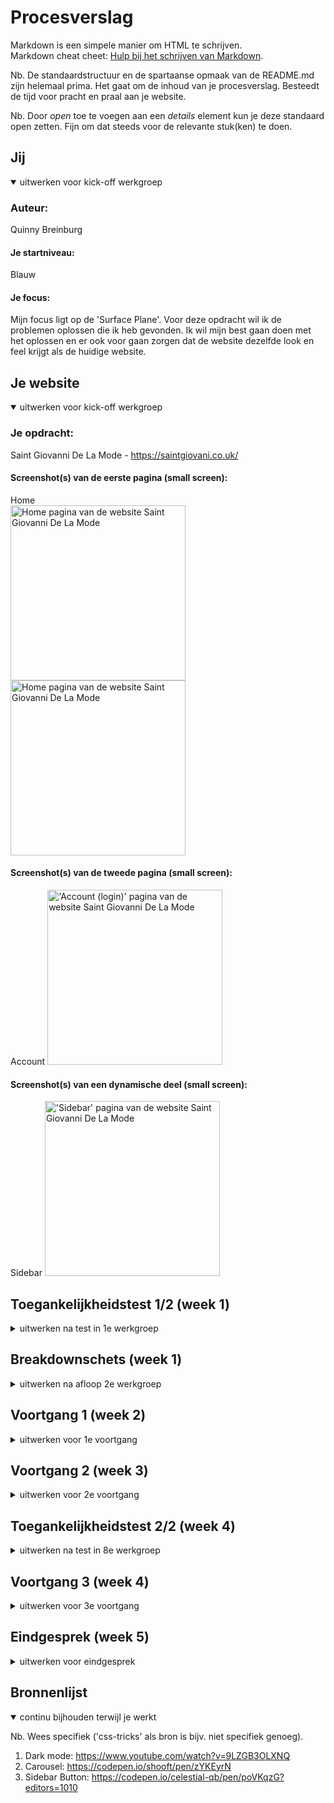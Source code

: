 # Procesverslag
Markdown is een simpele manier om HTML te schrijven.  
Markdown cheat cheet: [Hulp bij het schrijven van Markdown](https://github.com/adam-p/markdown-here/wiki/Markdown-Cheatsheet).

Nb. De standaardstructuur en de spartaanse opmaak van de README.md zijn helemaal prima. Het gaat om de inhoud van je procesverslag. Besteedt de tijd voor pracht en praal aan je website.

Nb. Door *open* toe te voegen aan een *details* element kun je deze standaard open zetten. Fijn om dat steeds voor de relevante stuk(ken) te doen.





## Jij

<details open>
  <summary>uitwerken voor kick-off werkgroep</summary>

  ### Auteur:
  Quinny Breinburg

  #### Je startniveau:
  Blauw

  #### Je focus:
  Mijn focus ligt op de 'Surface Plane'. Voor deze opdracht wil ik de problemen oplossen die ik heb gevonden. Ik wil mijn best gaan 
  doen met het oplossen en er ook voor gaan zorgen dat de website dezelfde look en feel krijgt als de huidige website.
 
</details>





## Je website

<details open>
  <summary>uitwerken voor kick-off werkgroep</summary>

  ### Je opdracht:
  Saint Giovanni De La Mode - https://saintgiovani.co.uk/

  #### Screenshot(s) van de eerste pagina (small screen): 
  Home  
  <img src="readme-images/Main1.png" width="280px" alt="Home pagina van de website Saint Giovanni De La Mode">
  <img src="readme-images/Main2.png" width="280px" alt="Home pagina van de website Saint Giovanni De La Mode">

  #### Screenshot(s) van de tweede pagina (small screen):
  Account
 <img src="readme-images/account.png" width="280px" alt="'Account (login)' pagina van de website Saint Giovanni De La Mode">
  
  #### Screenshot(s) van een dynamische deel (small screen):
  Sidebar
 <img src="readme-images/sidebar.png" width="280px" alt="'Sidebar' pagina van de website Saint Giovanni De La Mode">
 
</details>



## Toegankelijkheidstest 1/2 (week 1)

<details>
  <summary>uitwerken na test in 1e werkgroep</summary>

  ### Bevindingen
  Lijst met je bevindingen die in de test naar voren kwamen:

  #### Screenreader
  Tijdens het gebruiken van de screenreader viel er mij niks op wat er veranderd kan worden. De kopjes, links etc. zijn te volgen. Ik had ook getest   of 
  het duidelijk zou zijn welke kleur een item zou zijn en dat is zo, want het wordt duidelijk aangegeven in de titel van de item.


  #### Muis en Toetsenbord 
  De website bedienen met je toetsenbord heb ik getest en eerst was het wennen, maar het is wel te doen. Er is een logische volgorde en plaatsing     van 
  knoppen/elementen wan wat je wilt gaan doen. Met de muis werken alle states van de elementen, zoals de hover en focus. Dus bij deze             
  toegankelijkheidstest heb ik geen problemen gevonden.


  #### Motoriek (shocks, elastiekjes)
  Met de shock-apparaat door de website heen scrollen was wel moeilijk om te doen, omdat het een soort terughoudend gevoel gaf. Er was afleiding, ik   
  ging mij focussen op de schokken inplaats van de website. Elke keer dat ik mijn hand/arm naar mijn laptop bracht, trok het zich vanzelf terug. Een   
  oplossing kan zijn om spraak toe te voegen, zodat mensen met een motoriek probleem makkelijk door de website heen kunnen.


  #### Visueel (brillen, contrast, kleurenblind, dark/light). 
  In mijn onderzoek ben ik erachter gekomen dat er geen dark mode is van de website, wat moeilijk kan zijn voor mensen die moeite hebben met fel       
  licht. Dus om die mensen te helpen ga ik een dark mode versie maken van de website.
  Ook heb ik getest hoe de website eruit ziet voor mensen met een slecht zicht. Zelf heb ik ook slecht zicht en draag ik een bril/lenzen en weet ik   hoe 
  het is om (bijna) niks te zien. Een oplossing daarvoor is om een knop toe te voegen waardoor alles groter wordt. 
  Daarna heb ik getest hoe het is om kleurenblind te zijn. En de enige oplossing waar ik nu op kan komen is wat de website al doet en dat is de       
  kleur van item in de titel zetten.

</details>



## Breakdownschets (week 1)

<details>
  <summary>uitwerken na afloop 2e werkgroep</summary>

  ### de hele pagina: 
  <img src="readme-images/Artboard 1.jpg" width="275px" alt="breakdown van de home pagina">

  ### dynamisch deel (bijv menu): 
  <img src="readme-images/Artboard 2.jpg" width="275px" alt="breakdown van de sidebar">

  ### wellicht nog een dynamisch deel (bijv filter): 
  <img src="readme-images/Artboard 3.jpg" width="275px" alt="breakdown van de account/ login pagina">

</details>





## Voortgang 1 (week 2)

<details>
  <summary>uitwerken voor 1e voortgang</summary>

  ### Stand van zaken
  hier dit ging goed & dit was lastig (neem ook screenshots op van delen van je website en code)


  ### Agenda voor meeting
  samen met je groepje opstellen

  | Julia             | Quinny             | Arron        | Britney          |
  | Grids en layouts  | Sidebar en lists   | Was er niet  | Was er niet      |


  ### Verslag van meeting
  hier na afloop snel de uitkomsten van de meeting vastleggen

  - Ik was als eerst aan de beurt. Ik kreeg complimenten over hoe mijn html code eruit zag.
  - Oplossing voor de sidebar had ik gekregen en mijn lists probleem ook.
  - Julia had oplossingen nodig voor haar artikelen die in grid/kolommen moesten, dat kreeg ze ook.
  - Beide onze vragen werden naar mijn gevoel goed beantwoord.

</details>





## Voortgang 2 (week 3)

<details>
  <summary>uitwerken voor 2e voortgang</summary>

  ### Stand van zaken
  hier dit ging goed & dit was lastig (neem ook screenshots op van delen van je website en code)


  ### Agenda voor meeting
  samen met je groepje opstellen

  | Julia             | Quinny             | Arron              | Britney          |
  | Nav & dropdown    | Nav & dropdown     | Nav & dropdown     | Nav & dropdown   |
  |                   |                    | Borders grid       | H1 in sections   |
  |                   |                    | Responsive @media  |                  |


  ### Verslag van meeting
  hier na afloop snel de uitkomsten van de meeting vastleggen

  - Sanne had de nav en dropdown als eerst uitgelegd, omdat iedereen er behoefte aan had. Daarna had hij het ook gedeeld in Teams.
  - Daarna had hij de H1 voor Britney uitgelegd.
  - De 'Borders grid' en 'Responsive @media' zou Sanne apart aan Arron uitleggen, omdat het veel om uit te leggen was.
  
  BELANGRIJKE MEDEDELING

  Aan het eind van de feedbacksessie gaf de display van mijn laptop het op en kreeg ik alleen zwart scherm te zien. Dit heeft mijn voortgang voor drie 
  dagen stop gezet, want ik was radeloos en zocht ook naar oplossingen. Op mijn computer ben ik verder gaan werken, maar dat lukte dn ook weer niet wegens 
  device verschillen. Bij de tweede toegankelijkheidstest was dat ook te zien, want wat ik op mijn computer zag, was niet te zien op de laptop. Na de test 
  ben ik thuis gewoon gaan werken op mijn laptop met een externe scherm, zodat ik het weer goed kon krijgen en ben ik ook helemaal opnieuw begonnen. Ook 
  heb ik een derde toegankelijkheidstest thuis gedaan om weer op gang te komen.

</details>


## Toegankelijkheidstest 2/2 (week 4)

<details>
  <summary>uitwerken na test in 8e werkgroep</summary>
 

  ### Bevindingen
  Lijst met je bevindingen die in de test naar voren kwamen (geef ook aan wat er verbeterd is):

  #### Screenreader
  De screenreader las alles goed voor en ook op een logische volgorde. Wat ik alleen niet moet vergeten is de alt tekst bij de afbeeldingen.


  #### Muis en Toetsenbord 
  De website bedienen met de toetsenbord ging goed. Er was een logische volgorde met welke kant de tab naartoe ging. Met de muis werken alle states van de 
  elementen, zoals de hover en focus. Een probleem dat ik nog wel heb is dat wanneer de sidebar open is, dat ik nog kan scrollen op de achtergrond. Ik heb 
  oplossing opgezocht, maar geen enkel werkt.


  #### Motoriek (shocks, elastiekjes)
  De pijltjes op de slides maakt het nu beter om door de afbeeldingen te gaan, inplaats van het handmatig sliden of door op de bolletjes te klikken. 


  #### Visueel (brillen, contrast, kleurenblind, dark/light). 
  De knoppen en tekst waren al duidelijk van de originele site, dus dat heb ik ook zo gehouden. Wat ik wel heb verbeterd en heb toegevoegd is bij de 
  slides. Ik heb pijlen toegevoegd en zwart gemaakt, zodat het goed te zien is. Ook heb ik de bolletjes van de slides duidelijker gemaakt door ze een 
  zwarte kleur te geven inplaats van een witte, want wit mengt mee met de meeste afbeeldingen. Dat is dus niet helder en duidelijk voor degenen met slecht 
  zicht. Ook heb ik een dark mode toegevoegd voor mensen die niet goed met blauw licht gaan.

</details>





## Voortgang 3 (week 4)

<details>
  <summary>uitwerken voor 3e voortgang</summary>

  ### Stand van zaken
  hier dit ging goed & dit was lastig (neem ook screenshots op van delen van je website en code)


  ### Agenda voor meeting
  samen met je groepje opstellen

  | Julia             | Quinny             | Arron        | Britney          |
  | Buttons in        | Carousel en h2, a, | Media Query's| Buttons          |
  | carousel en nav   | logo button        | & ongelijke  | positioneren en  |
  | dropdown + resp.  | centreren          | grid         | aanroepen elem.  |
  
  ### Verslag van meeting
  hier na afloop snel de uitkomsten van de meeting vastleggen

  - Julia en ik waren nog tot over onze uur nog bezig met het krijgen van hulp.
  - De student-assistent heeft mij niet kunnen helpen met de carousel/slides, omdat hij daar zelf niet genoeg ervaring ermee heeft, zei hij.
  - Hij heeft mij wel kunnen helpen met het centreren van mijn h2 en op een image. Dit werd gedaan door een img in css te zetten inplaats van html.
  - Hij heeft Arron wel opweg kunnen helpen met zijn logo plaatsing wanneer de scherm breder wordt.
  - Britney's probleem met het positioneren werd snel opgelost. Ze moest de direct child oproepen en niet alle doormiddel van de '>' te zetten.

</details>





## Eindgesprek (week 5)

<details>
  <summary>uitwerken voor eindgesprek</summary>

  ### Je uitkomst - karakteristiek screenshots:
  <img src="readme-images/dummy-plaatje.jpg" width="375px" alt="uitomst opdracht 1">


  ### Dit ging goed/Heb ik geleerd: 
  Korte omschrijving met plaatjes

  - Een carousel leren maken.
  - Het zetten van een forums.
  - Custom proporties
  - Dark mode
  
  <img src="readme-images/darkmode.png" width="375px" alt="top1">
  <img src="readme-images/sunicon.png" width="375px" alt="top2">
  <img src="readme-images/slides.png" width="375px" alt="top3">


  ### Dit was lastig/Is niet gelukt:
  Korte omschrijving met plaatjes

  - Het plaatsen van de button op de main pagina. Uiteindelijk vond ik het gewoon onnodig, want je kan gewoon scrollen.
  - Het niet scrollen op de achtergond wanneer de sidebar open is.
  - De plaatsing van het kruisje in de sidebar op een plek zetten. Dat kwam vooral door de animatie van menu naar kruis. Ze delen dezelfde spans.
  - Het plaatsen van de social media iconen in de sidebar.
  - Mijn logo wou gewoon NIET centreren.
  
  <img src="readme-images/button.png" width="375px" alt="bummer1">
  <img src="readme-images/buttonCloseup.png" width="375px" alt="bummer2">
  <img src="readme-images/social media icons.png" width="375px" alt="bummer3">
  <img src="readme-images/logo.png" width="375px" alt="bummer4">
  
</details>





## Bronnenlijst

<details open>
  <summary>continu bijhouden terwijl je werkt</summary>

  Nb. Wees specifiek ('css-tricks' als bron is bijv. niet specifiek genoeg).

  1. Dark mode: https://www.youtube.com/watch?v=9LZGB3OLXNQ
  2. Carousel: https://codepen.io/shooft/pen/zYKEyrN
  3. Sidebar Button: https://codepen.io/celestial-qb/pen/poVKqzG?editors=1010

</details>
